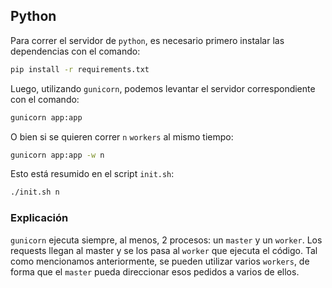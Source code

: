## Python

Para correr el servidor de `python`, es necesario primero instalar las dependencias con el comando:

```bash
pip install -r requirements.txt
```

Luego, utilizando `gunicorn`, podemos levantar el servidor correspondiente con el comando:

```bash
gunicorn app:app
```

O bien si se quieren correr `n` `workers` al mismo tiempo:

```bash
gunicorn app:app -w n
```

Esto está resumido en el script `init.sh`:

```bash
./init.sh n
```

### Explicación

`gunicorn` ejecuta siempre, al menos, 2 procesos: un `master` y un `worker`. Los requests llegan al master y se los pasa al `worker` que ejecuta el código. Tal como mencionamos anteriormente, se pueden utilizar varios `workers`, de forma que el `master` pueda direccionar esos pedidos a varios de ellos.